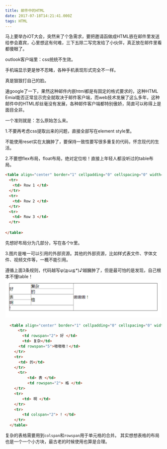 ```yaml
---
title: 邮件中的HTML
date: 2017-07-18T14:21:41.000Z
tags: HTML
---
```


马上要举办iOT大会，突然来了个急需求，要把邀请函做成HTML嵌在邮件里发送给参会嘉宾，心里想这有何难，三下五除二写完发给了小伙伴，真正放在邮件里看都傻眼了。

outlook客户端里：css统统不生效。

手机端显示更是惨不忍睹，各种手机表现形式完全不一样。

真是狠狠打自己的脸。
<!-- more -->

速google了一下，果然这种邮件内嵌html都是有固定的格式要求的，这种HTML Emial能否正常显示完全就取决于邮件客户端，而web技术发展了这么多年，这种邮件中的HTML却丝毫没有发展，各种邮件客户端都特别傲娇，简直可以称得上是面目全非。

一个准则就是：怎么原始怎么来。

1.不要再考虑css提取出来的问题，直接全部写在element style里。

不能使用reset实在太臃肿了，要保持一致性要写很多重复的代码，怀念现代的生活。

2.不要想flex布局，float布局，绝对定位啦！直接上年轻人都没听过的table布局。

```html
<table align="center" border="1" cellpadding="0" cellspacing="0" width="600" style="border-collapse: collapse;">
　<tr>
　　<td> Row 1 </td>
　</tr>
　<tr>
　　<td> Row 2 </td>
　</tr>
　<tr>
　　<td> Row 3 </td>
　</tr>

</table>
```

先想好布局分为几部分，写在各个tr里。

3.图片是唯一可以引用的外部资源。其他的外部资源，比如样式表文件、字体文件、视频文件等，一概不能引用。

遵循上面3条规则，代码越写φ\(≧ω≦\*\)♪越臃肿了，但是最可怕的是发现，自己根本不懂table！  
![一个很复杂的表格](/images/complex_table.png)

```html
  <table align="center" border="1" cellpadding="0" cellspacing="0" width="600" style="border-collapse: collapse;">
    　<tr>
      　<td rowspan="2"> 好 </td>
      　<td> 复杂</td>
      <td rowspan="5">嗷嗷嗷！</td>
    </tr>
    <tr>
      <td> 的</td>
    </tr>
    　<tr>
          <td> 表 </td>
          <td rowspan="2"> 格 </td>　
    </tr>
    <tr>
      　<td> 啊 </td>
    </tr>
    <tr>
      　<td colspan="2"> ! </td>
    </tr>
  </table>
```

复杂的表格需要用到`colspan`和`rowspan`用于单元格的合并。
其实想想表格的布局也是一个一个小方块，最古老的时候使用也算是合理。


